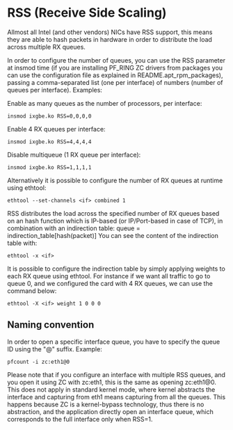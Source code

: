 # RSS (Receive Side Scaling)
Allmost all Intel (and other vendors) NICs have RSS support, this means they 
are able to hash packets in hardware in order to distribute the load across 
multiple RX queues.

In order to configure the number of queues, you can use the RSS parameter at 
insmod time (if you are installing PF_RING ZC drivers from packages you can 
use the configuration file as explained in README.apt_rpm_packages), passing 
a comma-separated list (one per interface) of numbers (number of queues per
interface). Examples:

Enable as many queues as the number of processors, per interface:
``` 
insmod ixgbe.ko RSS=0,0,0,0
``` 

Enable 4 RX queues per interface:
``` 
insmod ixgbe.ko RSS=4,4,4,4
``` 

Disable multiqueue (1 RX queue per interface):
``` 
insmod ixgbe.ko RSS=1,1,1,1
``` 

Alternatively it is possible to configure the number of RX queues at runtime
using ethtool:

``` 
ethtool --set-channels <if> combined 1
``` 

RSS distributes the load across the specified number of RX queues based on an 
hash function which is IP-based (or IP/Port-based in case of TCP), in combination 
with an indirection table: queue = indirection_table[hash(packet)]
You can see the content of the indirection table with:

``` 
ethtool -x <if>
``` 

It is possible to configure the indirection table by simply applying weights 
to each RX queue using ethtool. For instance if we want all traffic to go to
queue 0, and we configured the card with 4 RX queues, we can use the command
below:

``` 
ethtool -X <if> weight 1 0 0 0
``` 

## Naming convention

In order to open a specific interface queue, you have to specify the queue ID
using the "@<ID>" suffix. Example:

``` 
pfcount -i zc:eth1@0
``` 

Please note that if you configure an interface with multiple RSS queues, and
you open it using ZC with zc:eth1, this is the same as opening zc:eth1@0.
This does not apply in standard kernel mode, where kernel abstracts the
interface and capturing from eth1 means capturing from all the queues. This
happens because ZC is a kernel-bypass technology, thus there is no abstraction,
and the application directly open an interface queue, which corresponds to the
full interface only when RSS=1.

